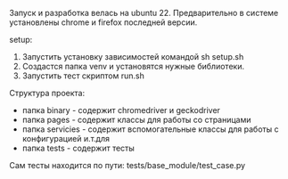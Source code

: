 Запуск и разработка велась на ubuntu 22. Предварительно в системе установлены chrome и firefox последней версии.

setup:

1.  Запустить установку зависимостей командой sh setup.sh
2.  Создастся папка venv и установятся нужные библиотеки.
3.  Запустить тест скриптом run.sh

Структура проекта:

- папка binary - содержит chromedriver и geckodriver
- папка pages - содержит классы для работы со страницами
- папка servicies - содержит вспомогательные классы для работы с конфигурацией и.т.для
- папка tests - содержит тесты

Сам тесты находится по пути: tests/base_module/test_case.py
